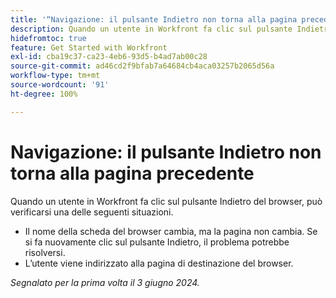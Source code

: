 ```yaml
---
title: '“Navigazione: il pulsante Indietro non torna alla pagina precedente”'
description: Quando un utente in Workfront fa clic sul pulsante Indietro del proprio browser, non funziona come previsto.
hidefromtoc: true
feature: Get Started with Workfront
exl-id: cba19c37-ca23-4eb6-93d5-b4ad7ab00c28
source-git-commit: ad46cd2f9bfab7a64684cb4aca03257b2065d56a
workflow-type: tm+mt
source-wordcount: '91'
ht-degree: 100%

---
```


# Navigazione: il pulsante Indietro non torna alla pagina precedente

<!--

>[!NOTE]
>
>This issue was fixed on June 20, 2024.

-->

Quando un utente in Workfront fa clic sul pulsante Indietro del browser, può verificarsi una delle seguenti situazioni.

* Il nome della scheda del browser cambia, ma la pagina non cambia. Se si fa nuovamente clic sul pulsante Indietro, il problema potrebbe risolversi.
* L’utente viene indirizzato alla pagina di destinazione del browser.

_Segnalato per la prima volta il 3 giugno 2024._
